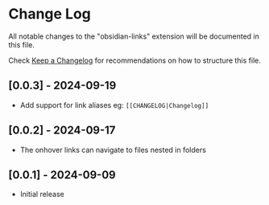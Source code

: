 # Change Log

All notable changes to the "obsidian-links" extension will be documented in this file.

Check [Keep a Changelog](http://keepachangelog.com/) for recommendations on how to structure this file.

## [0.0.3] - 2024-09-19

- Add support for link aliases eg: `[[CHANGELOG|Changelog]]`

## [0.0.2] - 2024-09-17

- The onhover links can navigate to files nested in folders

## [0.0.1] - 2024-09-09

- Initial release

